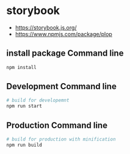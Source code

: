 # storybook
- https://storybook.js.org/
- https://www.npmjs.com/package/plop

## install package Command line
``` bash
npm install
```

## Development Command line
``` bash
# build for developemnt
npm run start
```

## Production Command line
``` bash
# build for production with minification
npm run build
```
